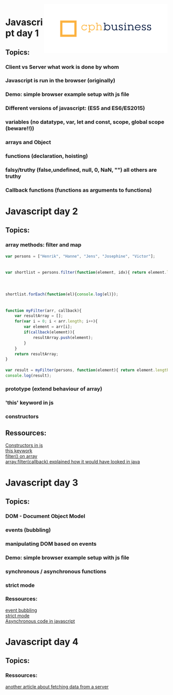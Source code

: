 <img align="right" src="img/cphbusinessWhite.png" />  


# Javascript day 1  
## Topics:  
### Client vs Server what work is done by whom  
### Javascript is run in the browser (originally)  
### Demo: simple browser example setup with js file 

### Different versions of javascript: (ES5 and ES6/ES2015)  
### variables (no datatype, var, let and const, scope, global scope (beware!!))  
### arrays and Object  
### functions (declaration, hoisting)  
### falsy/truthy (false,undefined, null, 0, NaN, "") all others are truthy  
### Callback functions (functions as arguments to functions)  

# Javascript day 2  
## Topics:  
### array methods: filter and map

```javascript
var persons = ["Henrik", "Hanne", "Jens", "Josephine", "Victor"];


var shortlist = persons.filter(function(element, idx){ return element.length === 6});



shortlist.forEach(function(el){console.log(el)});


function myFilter(arr, callback){
    var resultArray = [];
    for(var i = 0; i < arr.length; i++){
        var element = arr[i];
        if(callback(element)){
            resultArray.push(element);
        }
    }
    return resultArray;
}

var result = myFilter(persons, function(element){ return element.length > 4});
console.log(result);
```

### prototype (extend behaviour of array)
### 'this' keyword in js
### constructors
### 

## Ressources:
[Constructors in js](https://css-tricks.com/understanding-javascript-constructors/)  
[this keywork](http://javascriptissexy.com/understand-javascripts-this-with-clarity-and-master-it/)  
[filter() on array](https://developer.mozilla.org/en-US/docs/Web/JavaScript/Reference/Global_Objects/Array/filter)  
[array.filter(callback) explained how it would have looked in java](demo/CallbackInJava)


# Javascript day 3  
## Topics:  
### DOM - Document Object Model
### events (bubbling)
### manipulating DOM based on events
### Demo: simple browser example setup with js file
### synchronous / asynchronous functions
### strict mode
### Ressources: 
[event bubbling](https://javascript.info/bubbling-and-capturing)  
[strict mode](https://www.w3schools.com/js/js_strict.asp)  
[Asynchronous code in javascript](https://www.pluralsight.com/guides/front-end-javascript/introduction-to-asynchronous-javascript)  

# Javascript day 4  
## Topics:  

### Ressources: 
[another article about fetching data from a server](https://css-tricks.com/using-fetch/)


###   
